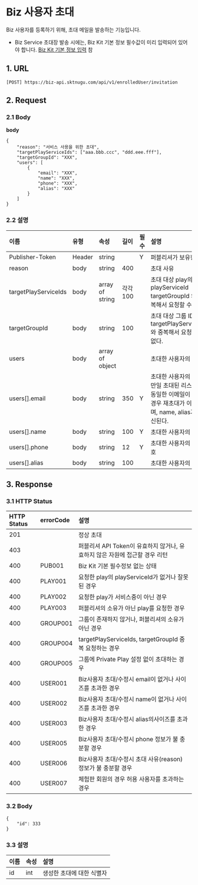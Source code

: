 # Biz 사용자 초대

Biz 사용자를 등록하기 위해, 초대 메일을 발송하는 기능입니다. 

* Biz Service 초대장 발송 시에는, Biz Kit 기본 정보 필수값이 미리 입력되어 있어야 합니다. [Biz Kit 기본 정보 입력](../../../manage-enrolled-user/enrolled-user-invitation-biz.md) 참

## 1. URL <a id="Biz&#xC0AC;&#xC6A9;&#xC790;&#xCD08;&#xB300;v1-1URL"></a>

```text
[POST] https://biz-api.sktnugu.com/api/v1/enrolledUser/invitation
```

## 2. Request <a id="Biz&#xC0AC;&#xC6A9;&#xC790;&#xCD08;&#xB300;v1-2Request"></a>

### 2.1 Body <a id="Biz&#xC0AC;&#xC6A9;&#xC790;&#xCD08;&#xB300;v1-2.1Body"></a>

**body**

```text
{
    "reason": "서비스 사용을 위한 초대",
    "targetPlayServiceIds": ["aaa.bbb.ccc", "ddd.eee.fff"],
    "targetGroupId": "XXX",
    "users": [
        {
            "email": "XXX",
            "name": "XXX",
            "phone": "XXX",
            "alias": "XXX"
        }
    ]
}
```

### 2.2 설명 <a id="Biz&#xC0AC;&#xC6A9;&#xC790;&#xCD08;&#xB300;v1-2.2&#xC124;&#xBA85;"></a>

|이름 | 유형 | 속성 | 길이 | 필수 | 설명 |
| :--- | :--- | :--- | :--- | :--- | :--- |
| Publisher-Token | Header | string |  | Y | 퍼블리셔가 보유한 토큰 |
| reason | body | string | 400 |  | 초대 사유 |
| targetPlayServiceIds | body | array of string | 각각 100 |  | 초대 대상 play의 playServiceId<br>targetGroupId 와 중복해서 요청할 수 없다. |
| targetGroupId | body | string | 100 |  | 초대 대상 그룹 ID<br>targetPlayServiceIds 와 중복해서 요청할 수 없다. |
| users | body | array of object |  |  | 초대한 사용자의 정보 |
| users\[\].email | body | string | 350 | Y | 초대한 사용자의 이메일<br>만일 초대된 리스트에 동일한 이메일이 존재할 경우 재초대가 이뤄지며, name, alias가 갱신된다. |
| users\[\].name | body | string | 100 | Y | 초대한 사용자의 이름 |
| users\[\].phone | body | string | 12 | Y | 초대한 사용자의 전화번호 |
| users\[\].alias | body | string | 100 |  | 초대한 사용자의 Alias |

## 3. Response <a id="Biz&#xC0AC;&#xC6A9;&#xC790;&#xCD08;&#xB300;v1-3Response"></a>

### 3.1 HTTP Status <a id="Biz&#xC0AC;&#xC6A9;&#xC790;&#xCD08;&#xB300;v1-3.1HTTPStatus"></a>

| HTTP Status | errorCode | 설명 |
| :--- | :--- | :--- |
| 201 |  | 정상 초대 |
| 403 |  | 퍼블리셔 API Token이 유효하지 않거나, 유효하지 않은 자원에 접근할 경우 리턴 |
| 400 | PUB001 | Biz Kit 기본 필수정보 없는 상태 |
| 400 | PLAY001 | 요청한 play의 playServiceId가 없거나 잘못된 경우 |
| 400 | PLAY002 | 요청한 play가 서비스중이 아닌 경우 |
| 400 | PLAY003 | 퍼블리셔의 소유가 아닌 play를 요청한 경우 |
| 400 | GROUP001 | 그룹이 존재하지 않거나, 퍼블리셔의 소유가 아닌 경우 |
| 400 | GROUP004 | targetPlayServiceIds, targetGroupId 중복 요청하는 경우 |
| 400 | GROUP005 | 그룹에 Private Play 설정 없이 초대하는 경우 |
| 400 | USER001 | Biz사용자 초대/수정시 email이 없거나 사이즈를 초과한 경우 |
| 400 | USER002 | Biz사용자 초대/수정시 name이 없거나 사이즈를 초과한 경우 |
| 400 | USER003 | Biz사용자 초대/수정시 alias의사이즈를 초과한 경우 |
| 400 | USER005 | Biz사용자 초대/수정시 phone 정보가 불 충분할 경우 |
| 400 | USER006 | Biz사용자 초대/수정시 초대 사유\(reason\) 정보가 불 충분할 경우 |
| 400 | USER007 | 체험판 회원의 경우 허용 사용자를 초과하는 경우 |

### 3.2 Body <a id="Biz&#xC0AC;&#xC6A9;&#xC790;&#xCD08;&#xB300;v1-3.2Body"></a>

```text
{
    "id": 333
}
```

### 3.3 설명 <a id="Biz&#xC0AC;&#xC6A9;&#xC790;&#xCD08;&#xB300;v1-3.3&#xC124;&#xBA85;"></a>

| 이름 | 속성 | 설명 |
| :--- | :--- | :--- |
| id | int | 생성한 초대에 대한 식별자 |


